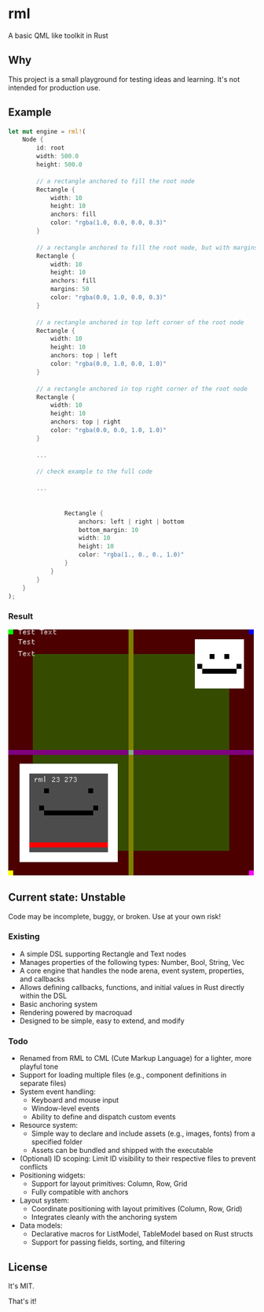 # rml
A basic QML like toolkit in Rust

## Why
This project is a small playground for testing ideas and learning. It's not intended for production use.

## Example
```rust
let mut engine = rml!(
    Node {
        id: root
        width: 500.0
        height: 500.0

        // a rectangle anchored to fill the root node
        Rectangle {
            width: 10
            height: 10
            anchors: fill
            color: "rgba(1.0, 0.0, 0.0, 0.3)"
        }
        
        // a rectangle anchored to fill the root node, but with margins
        Rectangle {
            width: 10
            height: 10
            anchors: fill
            margins: 50
            color: "rgba(0.0, 1.0, 0.0, 0.3)"
        }

        // a rectangle anchored in top left corner of the root node
        Rectangle {
            width: 10
            height: 10
            anchors: top | left
            color: "rgba(0.0, 1.0, 0.0, 1.0)"
        }

        // a rectangle anchored in top right corner of the root node
        Rectangle {
            width: 10
            height: 10
            anchors: top | right
            color: "rgba(0.0, 0.0, 1.0, 1.0)"
        }

        ...

        // check example to the full code

        ...


                Rectangle {
                    anchors: left | right | bottom
                    bottom_margin: 10
                    width: 10
                    height: 10
                    color: "rgba(1., 0., 0., 1.0)"
                }
            }
        }
    }
);
```
### Result
![example result](rml_example/example_smile.png)

## Current state: Unstable
Code may be incomplete, buggy, or broken. Use at your own risk!

### Existing
* A simple DSL supporting Rectangle and Text nodes
* Manages properties of the following types: Number, Bool, String, Vec
* A core engine that handles the node arena, event system, properties, and callbacks
* Allows defining callbacks, functions, and initial values in Rust directly within the DSL
* Basic anchoring system
* Rendering powered by macroquad
* Designed to be simple, easy to extend, and modify

### Todo
* Renamed from RML to CML (Cute Markup Language) for a lighter, more playful tone
* Support for loading multiple files (e.g., component definitions in separate files)
* System event handling:
    * Keyboard and mouse input
    * Window-level events
    * Ability to define and dispatch custom events
* Resource system:
    * Simple way to declare and include assets (e.g., images, fonts) from a specified folder
    * Assets can be bundled and shipped with the executable
* (Optional) ID scoping: Limit ID visibility to their respective files to prevent conflicts
* Positioning widgets:
    * Support for layout primitives: Column, Row, Grid
    * Fully compatible with anchors
* Layout system:
    * Coordinate positioning with layout primitives (Column, Row, Grid)
    * Integrates cleanly with the anchoring system
* Data models:
    * Declarative macros for ListModel, TableModel based on Rust structs
    * Support for passing fields, sorting, and filtering

## License
It's MIT.

That's it!